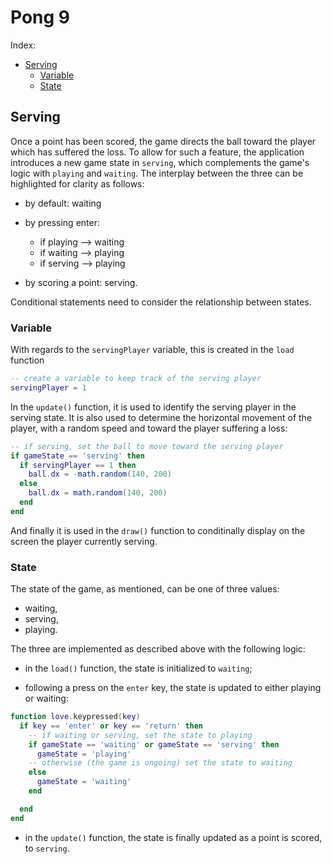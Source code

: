 # Pong 9

Index:

- [Serving](#serving)
  - [Variable](#variable)
  - [State](#state)

## Serving

Once a point has been scored, the game directs the ball toward the player which has suffered the loss. To allow for such a feature, the application introduces a new game state in `serving`, which complements the game's logic with `playing` and `waiting`. The interplay between the three can be highlighted for clarity as follows:

- by default: waiting

- by pressing enter:

  - if playing --> waiting
  - if waiting --> playing
  - if serving --> playing

- by scoring a point: serving.

Conditional statements need to consider the relationship between states.

### Variable

With regards to the `servingPlayer` variable, this is created in the `load` function

```lua
-- create a variable to keep track of the serving player
servingPlayer = 1
```

In the `update()` function, it is used to identify the serving player in the serving state. It is also used to determine the horizontal movement of the player, with a random speed and toward the player suffering a loss:

```lua
-- if serving, set the ball to move toward the serving player
if gameState == 'serving' then
  if servingPlayer == 1 then
    ball.dx = -math.random(140, 200)
  else
    ball.dx = math.random(140, 200)
  end
end
```

And finally it is used in the `draw()` function to conditinally display on the screen the player currently serving.

### State

The state of the game, as mentioned, can be one of three values:

- waiting,
- serving,
- playing.

The three are implemented as described above with the following logic:

- in the `load()` function, the state is initialized to `waiting`;

- following a press on the `enter` key, the state is updated to either playing or waiting:

```lua
function love.keypressed(key)
  if key == 'enter' or key == 'return' then
    -- if waiting or serving, set the state to playing
    if gameState == 'waiting' or gameState == 'serving' then
      gameState = 'playing'
    -- otherwise (the game is ongoing) set the state to waiting
    else
      gameState = 'waiting'
    end

  end
end
```

- in the `update()` function, the state is finally updated as a point is scored, to `serving`.
